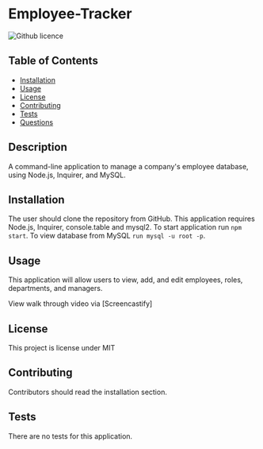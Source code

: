 # Employee-Tracker 
![Github licence](http://img.shields.io/badge/license-MIT-blue.svg)


## Table of Contents
* [Installation](#installation)
* [Usage](#usage)
* [License](#license)
* [Contributing](#contributing)
* [Tests](#tests)
* [Questions](#questions)

## Description 
A command-line application to manage a company's employee database, using Node.js, Inquirer, and MySQL.

## Installation 
The user should clone the repository from GitHub.
 This application requires Node.js, Inquirer, console.table and mysql2. To start application run `npm start`. To view database from MySQL `run mysql -u root -p`. 

## Usage 
This application will allow users to view, add, and edit employees, roles, departments, and managers. 

View walk through video via [Screencastify]

## License 
This project is license under MIT

## Contributing 
Contributors should read the installation section. 

## Tests
There are no tests for this application. 

